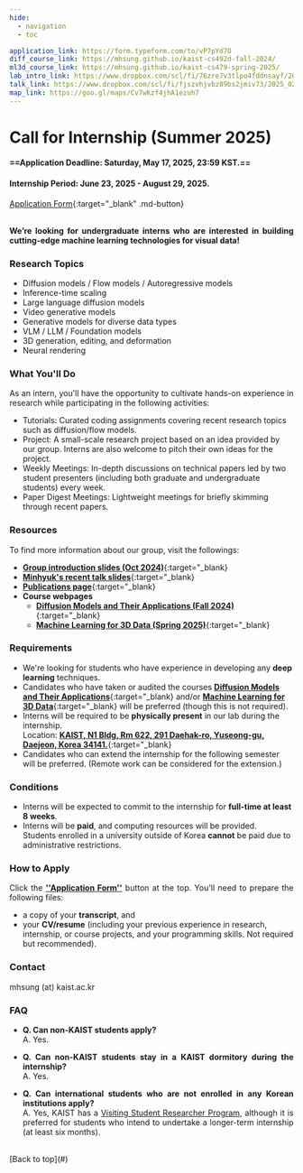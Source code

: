 ```yaml
---
hide:
  - navigation
  - toc

application_link: https://form.typeform.com/to/vP7pYd7O
diff_course_link: https://mhsung.github.io/kaist-cs492d-fall-2024/
ml3d_course_link: https://mhsung.github.io/kaist-cs479-spring-2025/
lab_intro_link: https://www.dropbox.com/scl/fi/76zre7v3tlpo4fddnsayf/2024_10_lab_intro.pdf?rlkey=6bubf9po4kht619t3x4o1ad5u&dl=0
talk_link: https://www.dropbox.com/scl/fi/fjszvhjvbz89bs2jmiv73/2025_02_asiagraphics_minhyuk_sung.pdf?rlkey=ym3koe8fuwaztqkd0ry5z57y2&dl=0
map_link: https://goo.gl/maps/Cv7wKzf4jhA1ezuh7
---
```


<style>
p { text-align: justify; }

.md-typeset h3 {
    font-weight: bold;
    margin-top: 1em;
}

.md-typeset ul li {
    margin-top: 0em;
    margin-bottom: 0em;
}
</style>


# Call for Internship (Summer 2025)


#### ==Application Deadline: Saturday, May 17, 2025, 23:59 KST.==
#### Internship Period: June 23, 2025 - August 29, 2025.

[Application Form]({{page.meta.application_link}}){:target="_blank" .md-button}
<br />
<br />

__We’re looking for undergraduate interns who are interested in building cutting-edge machine learning technologies for visual data!__


<!--
<br />
__We'll begin hiring Summer 2025 interns in mid-April 2025. Stay tuned for more updates!__
-->


### Research Topics
- Diffusion models / Flow models / Autoregressive models
- Inference-time scaling
- Large language diffusion models
- Video generative models
- Generative models for diverse data types
- VLM / LLM / Foundation models
- 3D generation, editing, and deformation
- Neural rendering


### What You'll Do
As an intern, you'll have the opportunity to cultivate hands-on experience in research while participating in the following activities:

- Tutorials: Curated coding assignments covering recent research topics such as diffusion/flow models.
- Project: A small-scale research project based on an idea provided by our group. Interns are also welcome to pitch their own ideas for the project.
- Weekly Meetings: In-depth discussions on technical papers led by two student presenters (including both graduate and undergraduate students) every week.
- Paper Digest Meetings: Lightweight meetings for briefly skimming through recent papers.


### Resources
To find more information about our group, visit the followings:

- [**Group introduction slides (Oct 2024)**]({{page.meta.lab_intro_link}}){:target="_blank}
- [**Minhyuk's recent talk slides**]({{page.meta.talk_link}}){:target="_blank}
- [**Publications page**](../publications/){:target="_blank}
- **Course webpages**
    - [**Diffusion Models and Their Applications (Fall 2024)**](https://mhsung.github.io/kaist-cs492d-fall-2024/){:target="_blank}
    - [**Machine Learning for 3D Data (Spring 2025)**](https://mhsung.github.io/kaist-cs479-fall-2023/){:target="_blank}


### Requirements
- We're looking for students who have experience in developing any __deep learning__ techniques.
- Candidates who have taken or audited the courses [__Diffusion Models and Their Applications__]({{page.meta.diff_course_link}}){:target="_blank} and/or [__Machine Learning for 3D Data__]({{page.meta.ml3d_course_link}}){:target="_blank} will be preferred (though this is not required).
- Interns will be required to be __physically present__ in our lab during the internship.<br>
  Location: [__KAIST, N1 Bldg, Rm 622, 291 Daehak-ro, Yuseong-gu, Daejeon, Korea 34141.__]({{page.meta.map_link}}){:target="_blank}
- Candidates who can extend the internship for the following semester will be preferred. (Remote work can be considered for the extension.)


### Conditions
- Interns will be expected to commit to the internship for __full-time at least 8 weeks__.
- Interns will be __paid__, and computing resources will be provided.<br>Students enrolled in a university outside of Korea __cannot__ be paid due to administrative restrictions.


### How to Apply
Click the [__''Application Form''__](#) button at the top. You'll need to prepare the following files:

- a copy of your __transcript__, and
- your __CV/resume__ (including your previous experience in research, internship, or course projects, and your programming skills. Not required but recommended).


### Contact

mhsung (at) kaist.ac.kr


### FAQ
- __Q. Can non-KAIST students apply?__<br>
A. Yes.

- __Q. Can non-KAIST students stay in a KAIST dormitory during the internship?__<br>
A. Yes.

- __Q. Can international students who are not enrolled in any Korean institutions apply?__<br>
A. Yes, KAIST has a <a href="https://io.kaist.ac.kr/menu/io.do?mguid=D4CD2D0A-21E5-E511-940C-2C44FD7DF8B9" target="_blank">Visiting Student Researcher Program</a>, although it is preferred for students who intend to undertake a longer-term internship (at least six months).


<br />
[Back to top](#)

<br />

